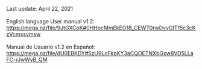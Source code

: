 
Last update: April 22, 2021
<br><br>
English language User manual v1.2:<br>
https://mega.nz/file/9JtGXCoK#0HHocMmEkEO18_CEWT0rwDvvGIT15c3cKzVcmxsvmsw
<br><br>
Manual de Usuario v1.2 en Español:<br>
https://mega.nz/file/dU0EBKDY#5zU9LcFkpKY3aCQOETNXbGxw8VD5LLaFC-rJwWyB_QM

